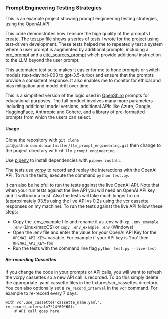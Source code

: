 ### Prompt Engineering Testing Strategies

This is an example project showing prompt engineering testing strategies, using the OpenAI API.

This code demonstrates how I ensure the high quality of the prompts I create. The [test.py](https://github.com/duncantmiller/llm_prompt_engineering/blob/main/test.py) file shows a series of tests I wrote for the project using test-driven development. These tests helped me to repeatedly test a system where a user prompt is augmented by additional prompts, including a [pre_prompt](https://github.com/duncantmiller/llm_prompt_engineering/blob/15c2ffe4c476f0a1ae563ffb8498320069c14c1b/message.py#L64) and a [cite_sources_prompt](https://github.com/duncantmiller/llm_prompt_engineering/blob/15c2ffe4c476f0a1ae563ffb8498320069c14c1b/message.py#L53) which provide additional instruction to the LLM beyond the user prompt.

This automated test suite makes it easier for me to hone prompts or switch models (text-davinci-003 to gpt-3.5-turbo) and ensure that the prompts provide a consistent response. It also enables me to monitor for ethical and bias mitigation and model drift over time.

This is a simplified version of the logic used in [OpenShiro](https://openshiro.com) prompts for educational purposes. The full product involves many more parameters including additional model versions, additional APIs like Azure, Google, HuggingFace, Anthropic and Cohere, and a library of pre-formatted prompts from which the users can select.

#### Usage
Clone the repository with `git clone git@github.com:duncantmiller/llm_prompt_engineering.git` then change to the project directory with `cd llm_prompt_engineering`.

Use [pipenv](https://pypi.org/project/pipenv/) to install dependencies with `pipenv install`.

The tests use [vcrpy](https://github.com/kevin1024/vcrpy) to record and replay the interactions with the OpenAI API. To run the tests, execute the command `python test.py`.

It can also be helpful to run the tests against the live OpenAI API. Note that when your run tests against the live API you will need an OpenAI API key and it will incur a cost. Also the tests will take much longer to run (approximately 93.5s using the live API vs 0.2s using the vcr cassette responses on my machine). To run the tests against the live API follow these steps:

- Copy the .env_example file and rename it as .env with `cp .env_example .env` (Linux/macOS) or `copy .env_example .env` (Windows)
- Open the .env file and enter the value for your OpenAI API Key for the `OPENAI_API_KEY=` variable. For example if your API key is 'foo' then `OPENAI_API_KEY=foo`
- Run the tests with the command line flag `python test.py --live-test`

##### Re-recording Cassettes

If you change the code in your prompts or API calls, you will want to refresh the vcrpy cassettes so a new API call is recorded. To do this simply delete the appropriate .yaml cassette files in the fixtures/vcr_cassettes directory. You can also optionally set a `re_record_interval` in the `vcr` command. For example to re-record every 7 days:

````
with vcr.use_cassette('cassette_name.yaml', re_record_interval=7*24*60*60):
    # API call goes here
````

